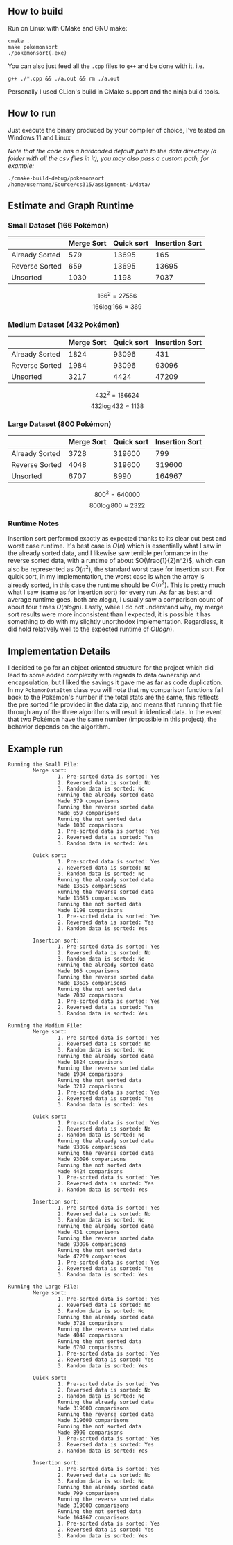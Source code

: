 ## How to build
Run on Linux with CMake and GNU make:

```shell
cmake .
make pokemonsort
./pokemonsort(.exe)
```

You can also just feed all the `.cpp` files to `g++` and be done with it. i.e.

```shell
g++ ./*.cpp && ./a.out && rm ./a.out
```

Personally I used CLion's build in CMake support and the ninja build tools.

## How to run
Just execute the binary produced by your compiler of choice, I've tested on Windows 11 and Linux

*Note that the code has a hardcoded default path to the data directory (a folder with all the csv files in it), you may also pass a custom path, for example:*
```shell
./cmake-build-debug/pokemonsort /home/username/Source/cs315/assignment-1/data/
```

## Estimate and Graph Runtime

### Small Dataset (166 Pokémon)
|                | Merge Sort | Quick sort | Insertion Sort |
| -------------- | ---------- | ---------- | --------- |
| Already Sorted | 579        | 13695      | 165       |
| Reverse Sorted | 659        | 13695      | 13695     |
| Unsorted       | 1030       | 1198       | 7037      | 
$$166^2=27556$$
$$166 \log 166 \approx 369$$
### Medium Dataset (432 Pokémon)
|                | Merge Sort | Quick sort | Insertion Sort |
| -------------- | ---------- | ---------- | --------- |
| Already Sorted | 1824        | 93096      | 431       |
| Reverse Sorted | 1984        | 93096      | 93096     |
| Unsorted       | 3217       | 4424       | 47209      |
$$432^2=186624$$
$$432 \log 432 \approx 1138$$

### Large Dataset (800 Pokémon)
|                | Merge Sort | Quick sort | Insertion Sort |
| -------------- | ---------- | ---------- | --------- |
| Already Sorted | 3728        | 319600      | 799       |
| Reverse Sorted | 4048        | 319600      | 319600     |
| Unsorted       | 6707       | 8990       | 164967      |
$$800^2=640000$$
$$800\log 800 \approx 2322$$
### Runtime Notes
Insertion sort performed exactly as expected thanks to its clear cut best and worst case runtime. It's best case is $O(n)$ which is essentially what I saw in the already sorted data, and I likewise saw terrible performance in the reverse sorted data, with a runtime of about $O(\frac{1}{2}n^2)$, which can also be represented as $O(n^2)$, the standard worst case for insertion sort.
For quick sort, in my implementation, the worst case is when the array is already sorted, in this case the runtime should be $O(n^2)$.  This is pretty much what I saw (same as for insertion sort) for every run. As far as best and average runtime goes, both are $n\log{n}$, I usually saw a comparison count of about four times $O(nlogn)$.
Lastly, while I do not understand why, my merge sort results were more inconsistent than I expected, it is possible it has something to do with my slightly unorthodox implementation. Regardless, it did hold relatively well to the expected runtime of $O(logn)$.

## Implementation Details
I decided to go for an object oriented structure for the project which did lead to some added complexity with regards to data ownership and encapsulation, but I liked the savings it gave me as far as code duplication. In my `PokemonDataItem` class you will note that my comparison functions fall back to the Pokémon's number if the total stats are the same, this reflects the pre sorted file provided in the data zip, and means that running that file through any of the three algorithms will result in identical data. In the event that two Pokémon have the same number (impossible in this project), the behavior depends on the algorithm. 

## Example run
```
Running the Small File:
        Merge sort:
                1. Pre-sorted data is sorted: Yes
                2. Reversed data is sorted: No
                3. Random data is sorted: No
                Running the already sorted data
                Made 579 comparisons
                Running the reverse sorted data
                Made 659 comparisons
                Running the not sorted data
                Made 1030 comparisons
                1. Pre-sorted data is sorted: Yes
                2. Reversed data is sorted: Yes
                3. Random data is sorted: Yes

        Quick sort:
                1. Pre-sorted data is sorted: Yes
                2. Reversed data is sorted: No
                3. Random data is sorted: No
                Running the already sorted data
                Made 13695 comparisons
                Running the reverse sorted data
                Made 13695 comparisons
                Running the not sorted data
                Made 1198 comparisons
                1. Pre-sorted data is sorted: Yes
                2. Reversed data is sorted: Yes
                3. Random data is sorted: Yes

        Insertion sort:
                1. Pre-sorted data is sorted: Yes
                2. Reversed data is sorted: No
                3. Random data is sorted: No
                Running the already sorted data
                Made 165 comparisons
                Running the reverse sorted data
                Made 13695 comparisons
                Running the not sorted data
                Made 7037 comparisons
                1. Pre-sorted data is sorted: Yes
                2. Reversed data is sorted: Yes
                3. Random data is sorted: Yes

Running the Medium File:
        Merge sort:
                1. Pre-sorted data is sorted: Yes
                2. Reversed data is sorted: No
                3. Random data is sorted: No
                Running the already sorted data
                Made 1824 comparisons
                Running the reverse sorted data
                Made 1984 comparisons
                Running the not sorted data
                Made 3217 comparisons
                1. Pre-sorted data is sorted: Yes
                2. Reversed data is sorted: Yes
                3. Random data is sorted: Yes

        Quick sort:
                1. Pre-sorted data is sorted: Yes
                2. Reversed data is sorted: No
                3. Random data is sorted: No
                Running the already sorted data
                Made 93096 comparisons
                Running the reverse sorted data
                Made 93096 comparisons
                Running the not sorted data
                Made 4424 comparisons
                1. Pre-sorted data is sorted: Yes
                2. Reversed data is sorted: Yes
                3. Random data is sorted: Yes

        Insertion sort:
                1. Pre-sorted data is sorted: Yes
                2. Reversed data is sorted: No
                3. Random data is sorted: No
                Running the already sorted data
                Made 431 comparisons
                Running the reverse sorted data
                Made 93096 comparisons
                Running the not sorted data
                Made 47209 comparisons
                1. Pre-sorted data is sorted: Yes
                2. Reversed data is sorted: Yes
                3. Random data is sorted: Yes

Running the Large File:
        Merge sort:
                1. Pre-sorted data is sorted: Yes
                2. Reversed data is sorted: No
                3. Random data is sorted: No
                Running the already sorted data
                Made 3728 comparisons
                Running the reverse sorted data
                Made 4048 comparisons
                Running the not sorted data
                Made 6707 comparisons
                1. Pre-sorted data is sorted: Yes
                2. Reversed data is sorted: Yes
                3. Random data is sorted: Yes

        Quick sort:
                1. Pre-sorted data is sorted: Yes
                2. Reversed data is sorted: No
                3. Random data is sorted: No
                Running the already sorted data
                Made 319600 comparisons
                Running the reverse sorted data
                Made 319600 comparisons
                Running the not sorted data
                Made 8990 comparisons
                1. Pre-sorted data is sorted: Yes
                2. Reversed data is sorted: Yes
                3. Random data is sorted: Yes

        Insertion sort:
                1. Pre-sorted data is sorted: Yes
                2. Reversed data is sorted: No
                3. Random data is sorted: No
                Running the already sorted data
                Made 799 comparisons
                Running the reverse sorted data
                Made 319600 comparisons
                Running the not sorted data
                Made 164967 comparisons
                1. Pre-sorted data is sorted: Yes
                2. Reversed data is sorted: Yes
                3. Random data is sorted: Yes
```